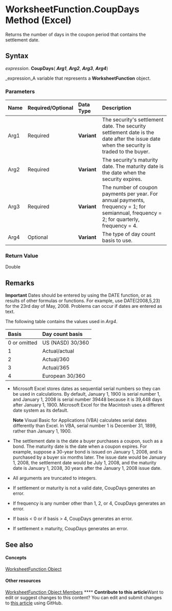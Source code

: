 
# WorksheetFunction.CoupDays Method (Excel)

Returns the number of days in the coupon period that contains the settlement date.


## Syntax

 _expression_. **CoupDays**( **_Arg1_**,  **_Arg2_**,  **_Arg3_**,  **_Arg4_**)

 _expression_A variable that represents a  **WorksheetFunction** object.


### Parameters



|**Name**|**Required/Optional**|**Data Type**|**Description**|
|:-----|:-----|:-----|:-----|
|Arg1|Required| **Variant**|The security's settlement date. The security settlement date is the date after the issue date when the security is traded to the buyer.|
|Arg2|Required| **Variant**|The security's maturity date. The maturity date is the date when the security expires.|
|Arg3|Required| **Variant**|The number of coupon payments per year. For annual payments, frequency = 1; for semiannual, frequency = 2; for quarterly, frequency = 4.|
|Arg4|Optional| **Variant**|The type of day count basis to use.|

### Return Value

Double


## Remarks


**Important**  Dates should be entered by using the DATE function, or as results of other formulas or functions. For example, use DATE(2008,5,23) for the 23rd day of May, 2008. Problems can occur if dates are entered as text.

The following table contains the values used in  _Arg4_.



|**Basis**|**Day count basis**|
|:-----|:-----|
|0 or omitted|US (NASD) 30/360|
|1|Actual/actual|
|2|Actual/360|
|3|Actual/365|
|4|European 30/360|

- Microsoft Excel stores dates as sequential serial numbers so they can be used in calculations. By default, January 1, 1900 is serial number 1, and January 1, 2008 is serial number 39448 because it is 39,448 days after January 1, 1900. Microsoft Excel for the Macintosh uses a different date system as its default.
    
    **Note**  Visual Basic for Applications (VBA) calculates serial dates differently than Excel. In VBA, serial number 1 is December 31, 1899, rather than January 1, 1900. 
- The settlement date is the date a buyer purchases a coupon, such as a bond. The maturity date is the date when a coupon expires. For example, suppose a 30-year bond is issued on January 1, 2008, and is purchased by a buyer six months later. The issue date would be January 1, 2008, the settlement date would be July 1, 2008, and the maturity date is January 1, 2038, 30 years after the January 1, 2008 issue date.
    
- All arguments are truncated to integers.
    
- If settlement or maturity is not a valid date, CoupDays generates an error.
    
- If frequency is any number other than 1, 2, or 4, CoupDays generates an error.
    
- If basis < 0 or if basis > 4, CoupDays generates an error.
    
- If settlement ≥ maturity, CoupDays generates an error.
    

## See also


#### Concepts


 [WorksheetFunction Object](7b1d5639-363d-632c-2cf0-2232562646b6.md)
#### Other resources


 [WorksheetFunction Object Members](6811ca87-4b53-0bff-88c9-30bf7497879a.md)
****   **Contribute to this article**Want to edit or suggest changes to this content? You can edit and submit changes to  [this article](https://github.com/jhershey00/VBA_Excel_Test/OpenXMLCon/articles/74749ba5-884c-2c13-30ab-fe9b6fb456ca.md) using GitHub.

